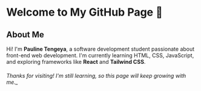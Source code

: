 # <h1>Welcome to My GitHub Page 👋</h1>

## <h2>About Me</h2>
Hi! I'm **Pauline Tengeya**, a software development student passionate about front-end web development. I'm currently learning HTML, CSS, JavaScript, and exploring frameworks like **React** and **Tailwind CSS**.
<h6>Thanks for visiting! I'm still learning, so this page will keep growing with me._</h6>
